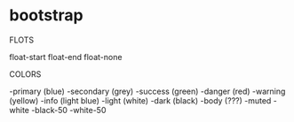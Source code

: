 # bootstrap

FLOTS

float-start
float-end
float-none


COLORS


-primary (blue)
-secondary (grey)
-success (green)
-danger (red)
-warning (yellow)
-info (light blue)
-light (white)
-dark (black)
-body (???)
-muted
-white
-black-50
-white-50

